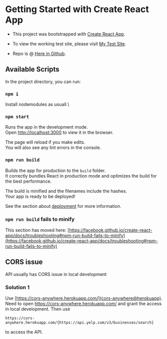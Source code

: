# Getting Started with Create React App

- This project was bootstrapped with [Create React App](https://github.com/facebook/create-react-app).


- To view the working test site, please visit [My Test Site](https://zomoto.hardmouse.com/).


- Repo is @ [Here in Github](https://github.com/hardmouse/react-zomoto). 

## Available Scripts

In the project directory, you can run:

### `npm i`

Install nodemodules as usuall.\


### `npm start`

Runs the app in the development mode.\
Open [http://localhost:3000](http://localhost:3000) to view it in the browser.

The page will reload if you make edits.\
You will also see any lint errors in the console.

### `npm run build`

Builds the app for production to the `build` folder.\
It correctly bundles React in production mode and optimizes the build for the best performance.

The build is minified and the filenames include the hashes.\
Your app is ready to be deployed!

See the section about [deployment](https://facebook.github.io/create-react-app/docs/deployment) for more information.

### `npm run build` fails to minify

This section has moved here: [https://facebook.github.io/create-react-app/docs/troubleshooting#npm-run-build-fails-to-minify](https://facebook.github.io/create-react-app/docs/troubleshooting#npm-run-build-fails-to-minify)

## CORS issue

API usually has CORS issue in local development

### Solution 1

Use [https://cors-anywhere.herokuapp.com/](cors-anywhere@herokuapp). Need to open https://cors-anywhere.herokuapp.com/ and grant the access in local development. Then use 
```
https://cors-anywhere.herokuapp.com/{https://api.yelp.com/v3/businesses/search}
```
to access the API. 
